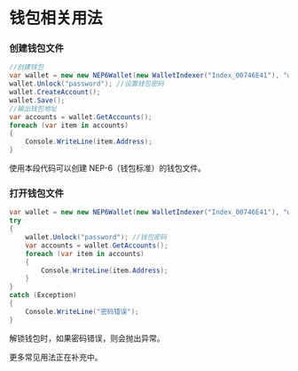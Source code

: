 # 钱包相关用法

### 创建钱包文件

```c#
//创建钱包
var wallet = new new NEP6Wallet(new WalletIndexer("Index_00746E41"), "wallet.json"); //钱包索引和文件名
wallet.Unlock("password"); //设置钱包密码
wallet.CreateAccount();
wallet.Save();
//输出钱包地址
var accounts = wallet.GetAccounts();
foreach (var item in accounts)
{
    Console.WriteLine(item.Address);
}
```

使用本段代码可以创建 NEP-6（钱包标准）的钱包文件。

### 打开钱包文件

```c#
var wallet = new new NEP6Wallet(new WalletIndexer("Index_00746E41"), "wallet.json"); //钱包索引和文件名
try
{
    wallet.Unlock("password"); //钱包密码
    var accounts = wallet.GetAccounts();
    foreach (var item in accounts)
    {
        Console.WriteLine(item.Address);
    }
}
catch (Exception)
{
    Console.WriteLine("密码错误");
}
```

解锁钱包时，如果密码错误，则会抛出异常。



更多常见用法正在补充中。
